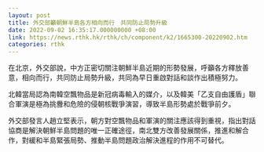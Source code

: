 ```yaml
---
layout: post
title: 外交部籲朝鮮半島各方相向而行　共同防止局勢升級
date: 2022-09-02 16:35:17.000000000 +08:00
link: https://news.rthk.hk/rthk/ch/component/k2/1665300-20220902.htm
categories: rthk
---
```


在北京，外交部說，中方正密切關注朝鮮半島近期的形勢發展，呼籲各方釋放善意，相向而行，共同防止局勢升級，共同為早日重啟對話和談作出積極努力。

北韓當局認為南韓空飄物品是新冠病毒輸入的媒介，以及韓美「乙支自由護盾」聯合軍演是極為挑釁和危險的侵朝核戰爭演習，導致半島形勢處於戰爭前夕。

外交部發言人趙立堅表示，朝方對空飄物品和軍演的關注應該得到重視，指出對話協商是解決朝鮮半島問題的唯一正確途徑，南北雙方改善發展關係，推進和解合作，對緩和半島緊張局勢、推動半島問題政治解決進程的作用不可替代。
